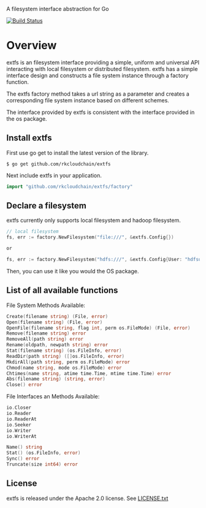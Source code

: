 A filesystem interface abstraction for Go

[![Build Status](https://travis-ci.org/rkcloudchain/extfs.svg?branch=master)](https://travis-ci.org/rkcloudchain/extfs)

# Overview
extfs is an filesystem interface providing a simple, uniform and universal API interacting with local filesystem or distributed filesystem. extfs has a simple interface design and constructs a file system instance through a factory function. 

The extfs factory method takes a url string as a parameter and creates a corresponding file system instance based on different schemes.

The interface provided by extfs is consistent with the interface provided in the os package.

## Install extfs

First use go get to install the latest version of the library.
```shell
$ go get github.com/rkcloudchain/extfs
```

Next include extfs in your application.
```go
import "github.com/rkcloudchain/extfs/factory"
```

## Declare a filesystem

extfs currently only supports local filesystem and hadoop filesystem.

```go
// local filesystem
fs, err := factory.NewFilesystem("file:///", &extfs.Config{})

or

fs, err := factory.NewFilesystem("hdfs:///", &extfs.Config{User: "hdfsuser"})
```

Then, you can use it like you would the OS package.

## List of all available functions

File System Methods Available:
```go
Create(filename string) (File, error)
Open(filename string) (File, error)
OpenFile(filename string, flag int, perm os.FileMode) (File, error)
Remove(filename string) error
RemoveAll(path string) error
Rename(oldpath, newpath string) error
Stat(filename string) (os.FileInfo, error)
ReadDir(path string) ([]os.FileInfo, error)
MkdirAll(path string, perm os.FileMode) error
Chmod(name string, mode os.FileMode) error
Chtimes(name string, atime time.Time, mtime time.Time) error
Abs(filename string) (string, error)
Close() error
```
File Interfaces an Methods Available:
```go
io.Closer
io.Reader
io.ReaderAt
io.Seeker
io.Writer
io.WriterAt

Name() string
Stat() (os.FileInfo, error)
Sync() error
Truncate(size int64) error
```

## License
extfs is released under the Apache 2.0 license. See
[LICENSE.txt](https://github.com/rkcloudchain/extfs/blob/master/LICENSE)
